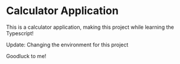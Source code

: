 # Calculator Application

This is a calculator application, making this project while learning the
Typescript!

Update: Changing the environment for this project

Goodluck to me!
